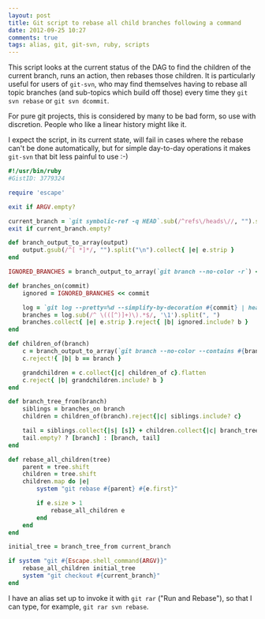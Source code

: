 ```yaml
---
layout: post
title: Git script to rebase all child branches following a command
date: 2012-09-25 10:27
comments: true
tags: alias, git, git-svn, ruby, scripts
---
```


This script looks at the current status of the DAG to find the children of the
current branch, runs an action, then rebases those children.  It is particularly
useful for users of `git-svn`, who may find themselves having to rebase all
topic branches (and sub-topics which build off those) every time they `git svn
rebase` or `git svn dcommit`.

For pure git projects, this is considered by many to be bad form, so use with
discretion.  People who like a linear history might like it.

I expect the script, in its current state, will fail in cases where the rebase
can't be done automatically, but for simple day-to-day operations it makes
`git-svn` that bit less painful to use :-)

```ruby
#!/usr/bin/ruby
#GistID: 3779324

require 'escape'

exit if ARGV.empty?

current_branch = `git symbolic-ref -q HEAD`.sub(/^refs\/heads\//, "").strip
exit if current_branch.empty?

def branch_output_to_array(output)
	output.gsub(/^[ *]*/, "").split("\n").collect{ |e| e.strip }
end

IGNORED_BRANCHES = branch_output_to_array(`git branch --no-color -r`) << "HEAD"

def branches_on(commit)
	ignored = IGNORED_BRANCHES << commit

	log = `git log --pretty=%d --simplify-by-decoration #{commit} | head -n 1`
	branches = log.sub(/^ \(([^)]+)\).*$/, '\1').split(", ")
	branches.collect{ |e| e.strip }.reject{ |b| ignored.include? b }
end

def children_of(branch)
	c = branch_output_to_array(`git branch --no-color --contains #{branch}`)
	c.reject!{ |b| b == branch }

	grandchildren = c.collect{|c| children_of c}.flatten
	c.reject{ |b| grandchildren.include? b }
end

def branch_tree_from(branch)
	siblings = branches_on branch
	children = children_of(branch).reject{|c| siblings.include? c}

	tail = siblings.collect{|s| [s]} + children.collect{|c| branch_tree_from(c)}
	tail.empty? ? [branch] : [branch, tail]
end

def rebase_all_children(tree)
	parent = tree.shift
	children = tree.shift
	children.map do |e|
		system "git rebase #{parent} #{e.first}"

		if e.size > 1
			rebase_all_children e
		end
	end
end

initial_tree = branch_tree_from current_branch

if system "git #{Escape.shell_command(ARGV)}"
	rebase_all_children initial_tree
	system "git checkout #{current_branch}"
end
```

I have an alias set up to invoke it with `git rar` ("Run and Rebase"), so that I
can type, for example, `git rar svn rebase`.
